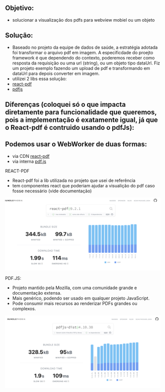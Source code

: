## Objetivo: 
- solucionar a visualização dos pdfs para webview mobiel ou um objeto

## Solução:
- Baseado no projeto da equipe de dados de saúde, a estratégia adotada foi transformar o arquivo pdf em imagem. A especificdade do proejto framework é que dependendo do contexto, poderemos receber como resposta da requisição ou uma url (string),
ou um objeto tipo dataUrl. Fiz um projeto exemplo fazendo um upload de pdf e transformando em dataUrl para depois converter em imagem.
- utilizei 2 libs essa solução:
 - [react-pdf](https://react-pdf.org/)
 - [pdfjs](https://github.com/mozilla/pdf.js)

## Diferenças (coloquei só o que impacta diretamente para funcionalidade que queremos, pois a implementação é exatamente igual, já que o **React-pdf é contruido usando o pdfJs**): 

## Podemos usar o WebWorker de duas formas:

- via CDN [react-pdf](./src/reactPdf/pdfViewer.tsx)
- via interna [pdf.js](./src/pdfjs/pdfViewerPdfJs.tsx)

REACT-PDF
- React-pdf foi a lib utilizada no projeto que usei de referência
- tem componentes react que poderiam ajudar a visualição do pdf caso fosse necessário (vide documentação)

![](./src/assets/react-pdf.png)

  
PDF.JS:
- Projeto mantido pela Mozilla, com uma comunidade grande e documentação extensa.
- Mais genérico, podendo ser usado em qualquer projeto JavaScript.
- Pode consumir mais recursos ao renderizar PDFs grandes ou complexos.

![](./src/assets/pdfjs.png)



